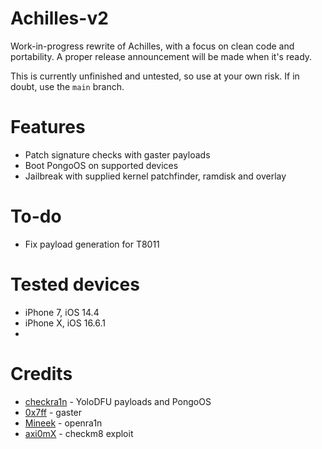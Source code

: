 # Achilles-v2

Work-in-progress rewrite of Achilles, with a focus on clean code and portability. A proper release announcement will be made when it's ready.

This is currently unfinished and untested, so use at your own risk. If in doubt, use the `main` branch.

# Features
* Patch signature checks with gaster payloads
* Boot PongoOS on supported devices
* Jailbreak with supplied kernel patchfinder, ramdisk and overlay

# To-do
* Fix payload generation for T8011

# Tested devices
* iPhone 7, iOS 14.4
* iPhone X, iOS 16.6.1
* 

# Credits
* [checkra1n](https://checkra.in) - YoloDFU payloads and PongoOS
* [0x7ff](https://github.com/0x7FF) - gaster
* [Mineek](https://github.com/Mineek) - openra1n
* [axi0mX](https://github.com/axi0mX) - checkm8 exploit